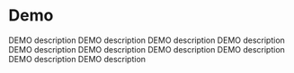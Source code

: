 # Demo
DEMO description DEMO description DEMO description DEMO description DEMO description DEMO description DEMO description DEMO description DEMO description DEMO description 
